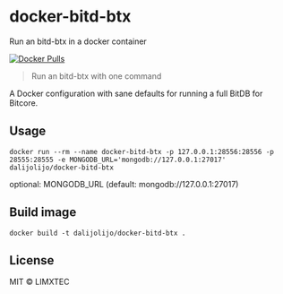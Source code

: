 # docker-bitd-btx
Run an bitd-btx in a docker container

[![Docker Pulls](https://img.shields.io/docker/pulls/dalijolijo/bitcored-bitdb.svg)](https://hub.docker.com/r/dalijolijo/bitcored-bitdb)

> Run an bitd-btx with one command

A Docker configuration with sane defaults for running a full BitDB for Bitcore.

## Usage

```
docker run --rm --name docker-bitd-btx -p 127.0.0.1:28556:28556 -p 28555:28555 -e MONGODB_URL='mongodb://127.0.0.1:27017'  dalijolijo/docker-bitd-btx
```

optional: MONGODB_URL (default: mongodb://127.0.0.1:27017)


## Build image

```
docker build -t dalijolijo/docker-bitd-btx .
```

## License

MIT © LIMXTEC
